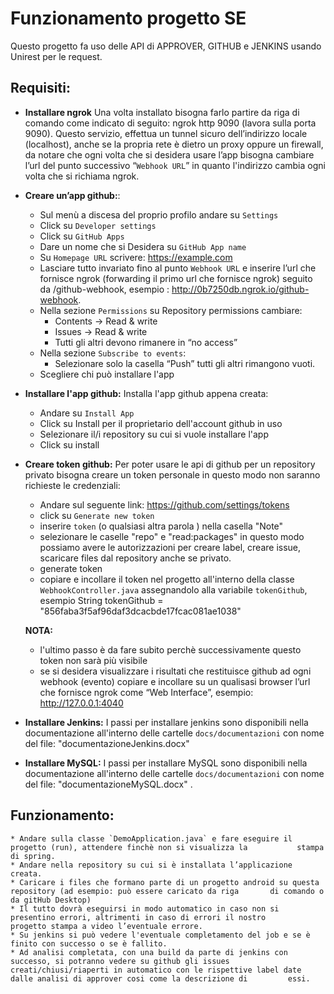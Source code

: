 ﻿# **Funzionamento progetto SE**
Questo progetto fa uso delle API di APPROVER, GITHUB e JENKINS usando Unirest per le request.

## **Requisiti:**

* **Installare ngrok**
	Una volta installato bisogna farlo partire da riga di comando come indicato di seguito: ngrok http 9090
	(lavora sulla porta 9090). 
	Questo servizio, effettua un tunnel sicuro dell’indirizzo locale (localhost), anche se la propria rete è dietro un proxy 		oppure un firewall, da notare che ogni volta che si desidera usare l’app bisogna cambiare l’url del punto successivo  “`Webhook URL`” in quanto l'indirizzo cambia ogni volta che si richiama ngrok.

* **Creare un’app github:**:
	* Sul menù a discesa del proprio profilo andare su `Settings`
	* Click su `Developer settings`
	* Click su `GitHub Apps`
	* Dare un nome che si Desidera su `GitHub App name`
	* Su `Homepage URL` scrivere: https://example.com
	* Lasciare tutto invariato fino al punto `Webhook URL` e inserire l’url che fornisce ngrok (forwarding il primo url che 		fornisce ngrok) seguito da /github-webhook, esempio : http://0b7250db.ngrok.io/github-webhook.
	* Nella sezione  `Permissions` su Repository permissions cambiare:
		* Contents -> Read & write
		* Issues ->  Read & write
		* Tutti gli altri devono rimanere in “no access”
	* Nella sezione `Subscribe to events`:
		* Selezionare solo la casella “Push” tutti gli altri rimangono vuoti.
	* Scegliere chi può installare l'app

* **Installare l'app github:**
Installa l'app github appena creata:
	* Andare su `Install App`
	* Click su Install per il proprietario dell'account github in uso
	* Selezionare il/i repository su cui si vuole installare l'app
	* Click su install
		
* **Creare token github:**
Per poter usare le api di github per un repository privato bisogna creare un token personale in questo modo non saranno 	richieste le credenziali:
 	* Andare sul seguente link: https://github.com/settings/tokens 
	* click su `Generate new token`
	* inserire `token` (o qualsiasi altra parola ) nella casella "Note"
	* selezionare le caselle "repo"  e "read:packages" in questo modo possiamo avere le autorizzazioni per creare label, 		creare issue, scaricare files dal repository anche se privato.
	* generate token
	* copiare e incollare il token nel progetto all'interno della classe `WebhookController.java` assegnandolo alla variabile 		`tokenGithub`, esempio String tokenGithub = "856faba3f5af96daf3dcacbde17fcac081ae1038"

	**NOTA:** 
	* l'ultimo passo è da fare subito perchè successivamente questo token non sarà più visibile
	* se si desidera visualizzare i risultati che restituisce github ad ogni webhook (evento) copiare e incollare su un 			qualisasi browser l’url che fornisce ngrok come “Web Interface”, esempio: http://127.0.0.1:4040

* **Installare Jenkins:**
I passi per installare jenkins sono disponibili nella documentazione all'interno delle cartelle `docs/documentazioni` con nome del file: "documentazioneJenkins.docx"

* **Installare MySQL:**
I passi per installare MySQL sono disponibili nella documentazione all'interno delle cartelle `docs/documentazioni` con nome del file: "documentazioneMySQL.docx" .

## **Funzionamento:**
	* Andare sulla classe `DemoApplication.java` e fare eseguire il progetto (run), attendere finchè non si visualizza la 			stampa 	di spring.
	* Andare nella repository su cui si è installata l’applicazione creata.
	* Caricare i files che formano parte di un progetto android su questa repository (ad esempio: può essere caricato da riga 		di comando o da gitHub Desktop)
	* Il tutto dovrà eseguirsi in modo automatico in caso non si presentino errori, altrimenti in caso di errori il nostro 			progetto stampa a video l’eventuale errore.
	* Su jenkins si può vedere l'eventuale completamento del job e se è finito con successo o se è fallito.
	* Ad analisi completata, con una build da parte di jenkins con successo, si potranno vedere su github gli issues 			creati/chiusi/riaperti in automatico con le rispettive label date dalle analisi di approver cosi come la descrizione di 		essi.
	

